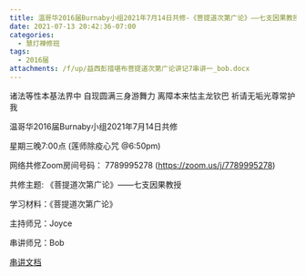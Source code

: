 ```yaml
---
title: 温哥华2016届Burnaby小组2021年7月14日共修-《菩提道次第广论》——七支因果教授
date: 2021-07-13 20:42:36-07:00
categories:
  - 慧灯禅修班
tags:
  - 2016届
attachments: /f/up/益西彭措堪布菩提道次第广论讲记7串讲一_bob.docx
---
```

诸法等性本基法界中 自现圆满三身游舞力 离障本来怙主龙钦巴 祈请无垢光尊常护我

温哥华2016届Burnaby小组2021年7月14日共修 

星期三晚7:00点 (莲师除疫心咒 @6:50pm)

网络共修Zoom房间号码： 7789995278 (<https://zoom.us/j/7789995278>)

共修主题: 《菩提道次第广论》——七支因果教授

学习材料：《菩提道次第广论》


主持师兄：Joyce 

串讲师兄：Bob

[串讲文档](https://s3.ap-northeast-1.wasabisys.com/hdcx/hdv/f/up/益西彭措堪布菩提道次第广论讲记7串讲一_bob.docx
)